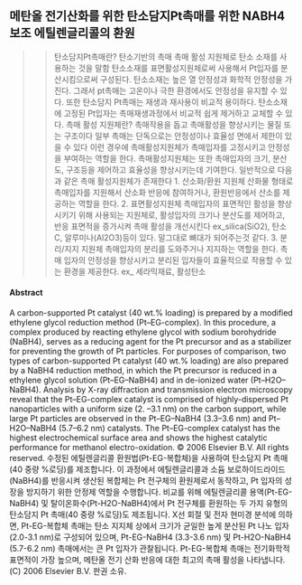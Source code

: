 ## 메탄올 전기산화를 위한 탄소담지Pt촉매를 위한 NABH4보조 에틸렌글리콜의 환원
>> 탄소담지Pt촉매란?
    탄소기반의 촉매
    촉매 활성 지원체로 탄소 소재를 사용하는 것을 말함
    탄소소재를 표면활성지원체로써 사용해서 Pt입자를 분산시킴으로써 구성된다.
    탄소소재는 높은 열 안정성과 화학적 안정성을 가진다. 그래서 pt촉매는 고온이나 극한 환경에서도 안정성을 유지할 수 있다.
    또한 탄소담지 Pt촉매는 재생과 재사용이 비교적 용이하다. 탄소소재에 고정된 Pt입자는 촉매재생과정에서 비교적 쉽게 제거하고 교체할 수 있다.
>> 촉매 활성 지원체란?
    촉매작용을 돕고 촉매활성을 향상시키는 물질 또는 구조이다
    일부 촉매는 단독으로는 안정성이나 효율성 면에서 제한이 있을 수 있다
    이런 경우에 촉매활성지원체가 촉매입자를 고정시키고 안정성을 부여하는 역할을 한다.
    촉매활성지원체는 또한 촉매입자의 크기, 분산도, 구조등을 제어하고 효율성을 향상시키는데 기여한다.
    일반적으로 다음과 같은 촉매 활성지원체가 존재한다
    1. 산소화/환원 지원체
        산화물 형태로 촉매입자를 지원해서 산소화 반응에 참여하거나, 환원반응에서 산소를 제공하는 역할을 한다.
    2. 표면활성지원체
        촉매입자의 표면적인 활성을 향상시키기 위해 사용되는 지원체로, 활성입자의 크기나 분산도를 제어하고, 반응 표면적을 증가시켜 촉매 활성을 개선시킨다
        ex_silica(SiO2), 탄소 C, 알루미나(Al2O3)등이 있다.
        말그대로 뼈대가 되어주는것 같다.
    3. 분리/지지 지원체
        촉매입자의 분리를 도와주거나 지지하는 역할을 한다.
        촉매 입자의 안정성을 향상시키고 분리된 입자들이 효율적으로 작용할 수 있는 환경을 제공한다.
        ex_ 세라믹재료, 활성탄소
#### Abstract
A carbon-supported Pt catalyst (40 wt.% loading) is prepared by a modified ethylene glycol reduction method (Pt–EG-complex). In this procedure, a complex produced by reacting ethylene glycol with sodium borohydride (NaBH4), serves as a reducing agent for the Pt precursor and as a stabilizer for preventing the growth of Pt particles. For purposes of comparison, two types of carbon-supported Pt catalyst (40 wt.% loading) are also prepared by a NaBH4 reduction method, in which the Pt precursor is reduced in a ethylene glycol solution (Pt–EG–NaBH4) and in de-ionized water (Pt–H2O–NaBH4). Analysis by X-ray diffraction and transmission electron microscopy reveal that the Pt–EG-complex catalyst is comprised of highly-dispersed Pt nanoparticles with a uniform size (2. –3.1 nm) on the carbon support, while large Pt particles are observed in the Pt–EG–NaBH4 (3.3–3.6 nm) and Pt–H2O–NaBH4 (5.7–6.2 nm) catalysts. The Pt–EG-complex catalyst has the highest electrochemical surface area and shows the highest catalytic performance for methanol electro-oxidation. © 2006 Elsevier B.V. All rights reserved. 
수정된 에틸렌글리콜 환원법(Pt-EG-복합체)을 사용하여 탄소담지 Pt 촉매(40 중량 %로딩)를 제조합니다. 이 과정에서 에틸렌글리콜과 소듐 보로하이드라이드(NaBH4)를 반응시켜 생산된 복합체는 Pt 전구체의 환원제로서 동작하고, Pt 입자의 성장을 방지하기 위한 안정제 역할을 수행합니다. 비교를 위해 에틸렌글리콜 용액(Pt-EG-NaBH4) 및 탈이온화수(Pt-H2O-NaBH4)에서 Pt 전구체를 환원하는 두 가지 유형의 탄소담지 Pt 촉매(40 중량 %로딩)도 제조됩니다. X선 회절 및 전자 현미경 분석에 의하면, Pt-EG-복합체 촉매는 탄소 지지체 상에서 크기가 균일한 높게 분산된 Pt 나노 입자(2.0-3.1 nm)로 구성되어 있으며, Pt-EG-NaBH4 (3.3-3.6 nm) 및 Pt-H2O-NaBH4 (5.7-6.2 nm) 촉매에서는 큰 Pt 입자가 관찰됩니다. Pt-EG-복합체 촉매는 전기화학적 표면적이 가장 높으며, 메탄올 전기 산화 반응에 대한 최고의 촉매 활성을 나타냅니다. (C) 2006 Elsevier B.V. 판권 소유.